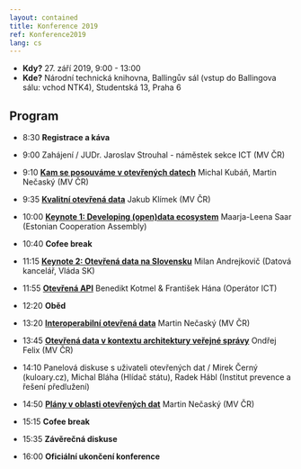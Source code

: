 ```yaml
---
layout: contained
title: Konference 2019
ref: Konference2019
lang: cs
---
```


- **Kdy?** 27. září 2019, 9:00 - 13:00
- **Kde?** Národní technická knihovna, Ballingův sál (vstup do Ballingova sálu: vchod NTK4), Studentská 13, Praha 6

## Program
* 8:30 **Registrace a káva**
  
* 9:00 Zahájení / JUDr. Jaroslav Strouhal - náměstek sekce ICT (MV ČR)
* 9:10 [**Kam se posouváme v otevřených datech**](../../přílohy/konference/2019/Kubáň.pdf) Michal Kubáň, Martin Nečaský (MV ČR)
* 9:35 [**Kvalitní otevřená data**](../../přílohy/konference/2019/Klímek.pdf) Jakub Klímek (MV ČR)
* 10:00 [**Keynote 1: Developing (open)data ecosystem**](../../přílohy/konference/2019/Saar.pdf) Maarja-Leena Saar (Estonian Cooperation Assembly)

* 10:40 **Cofee break**

* 11:15 [**Keynote 2: Otevřená data na Slovensku**](../../přílohy/konference/2019/Andrejkovič.pdf) Milan Andrejkovič (Datová kancelář, Vláda SK)
* 11:55 [**Otevřená API**](../../přílohy/konference/2019/Kotmel_Hána.pdf) Benedikt Kotmel & František Hána (Operátor ICT)

* 12:20 **Oběd**  

* 13:20 [**Interoperabilní otevřená data**](../../přílohy/konference/2019/Nečaský.pdf) Martin Nečaský (MV ČR)
* 13:45 [**Otevřená data v kontextu architektury veřejné správy**](../../přílohy/konference/2019/Felix.pdf) Ondřej Felix (MV ČR)
* 14:10 Panelová diskuse s uživateli otevřených dat / Mirek Černý (kuloary.cz), Michal Bláha (Hlídač státu), Radek Hábl (Institut prevence a řešení předlužení)
* 14:50 [**Plány v oblasti otevřených dat**](../../přílohy/konference/2019/Nečaský_II.pdf) Martin Nečaský (MV ČR)

* 15:15 **Cofee break**
  
* 15:35 **Závěrečná diskuse**
* 16:00 **Oficiální ukončení konference**
  
